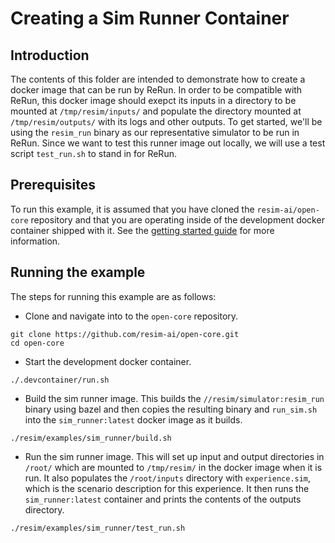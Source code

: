 # Creating a Sim Runner Container

## Introduction
The contents of this folder are intended to demonstrate how to create a docker
image that can be run by ReRun. In order to be compatible with ReRun, this
docker image should exepct its inputs in a directory to be mounted at
`/tmp/resim/inputs/` and populate the directory mounted at `/tmp/resim/outputs/`
with its logs and other outputs. To get started, we'll be using the `resim_run`
binary as our representative simulator to be run in ReRun. Since we want to test
this runner image out locally, we will use a test script `test_run.sh` to stand
in for ReRun.

## Prerequisites

To run this example, it is assumed that you have cloned the `resim-ai/open-core`
repository and that you are operating inside of the development docker container
shipped with it. See the [getting started guide](https://docs.resim.ai/) for
more information.

## Running the example

The steps for running this example are as follows:

 - Clone and navigate into to the `open-core` repository.
```lang=bash
git clone https://github.com/resim-ai/open-core.git
cd open-core
```
 - Start the development docker container.
```lang=bash
./.devcontainer/run.sh
```
 - Build the sim runner image. This builds the `//resim/simulator:resim_run`
binary using bazel and then copies the resulting binary and `run_sim.sh` into
the `sim_runner:latest` docker image as it builds.
```lang=bash
./resim/examples/sim_runner/build.sh
```
 - Run the sim runner image. This will set up input and output directories in
   `/root/` which are mounted to `/tmp/resim/` in the docker image when it is
   run. It also populates the `/root/inputs` directory with `experience.sim`,
   which is the scenario description for this experience. It then runs the
   `sim_runner:latest` container and prints the contents of the outputs
   directory.
```lang=bash
./resim/examples/sim_runner/test_run.sh
```

